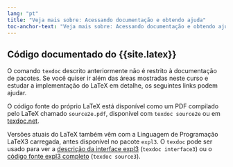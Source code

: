 ```yaml
---
lang: "pt"
title: "Veja mais sobre: Acessando documentação e obtendo ajuda"
toc-anchor-text: "Veja mais sobre: Acessando documentação e obtendo ajuda"
---
```


## Código documentado do {{site.latex}}

O comando `texdoc` descrito anteriormente não é restrito à documentação de
pacotes.  Se você quiser ir além das áreas mostradas neste curso e estudar a
implementação do LaTeX em detalhe, os seguintes links podem ajudar.

O código fonte do próprio LaTeX está disponível como um PDF compilado pelo LaTeX
chamado `source2e.pdf`, disponível com `texdoc source2e` ou em
[texdoc.net](https://texdoc.net/pkg/source2e).

Versões atuais do LaTeX também vêm com a Linguagem de Programação LaTeX3
carregada, antes disponível no pacote `expl3`.  O `texdoc` pode ser usado para
ver a [descrição da interface expl3](http://texdoc.net/pkg/interface3)
(`texdoc interface3`) ou o
[código fonte expl3 completo](http://texdoc.net/pkg/source3) (`texdoc source3`).
